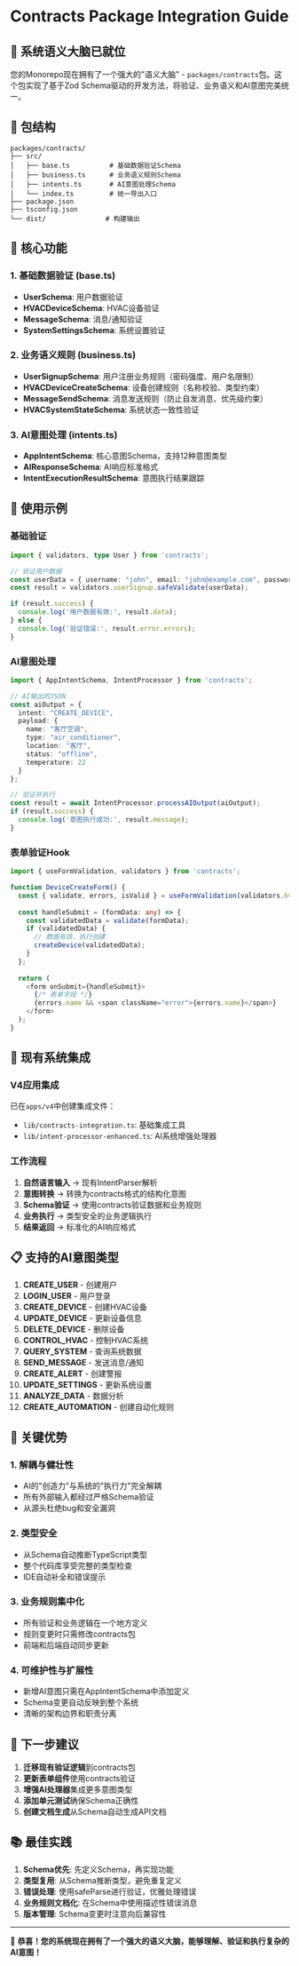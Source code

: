 # Contracts Package Integration Guide

## 🧠 系统语义大脑已就位

您的Monorepo现在拥有了一个强大的"语义大脑" - `packages/contracts`包。这个包实现了基于Zod Schema驱动的开发方法，将验证、业务语义和AI意图完美统一。

## 📁 包结构

```
packages/contracts/
├── src/
│   ├── base.ts          # 基础数据验证Schema
│   ├── business.ts      # 业务语义规则Schema  
│   ├── intents.ts       # AI意图处理Schema
│   └── index.ts         # 统一导出入口
├── package.json
├── tsconfig.json
└── dist/               # 构建输出
```

## 🔧 核心功能

### 1. 基础数据验证 (base.ts)
- **UserSchema**: 用户数据验证
- **HVACDeviceSchema**: HVAC设备验证  
- **MessageSchema**: 消息/通知验证
- **SystemSettingsSchema**: 系统设置验证

### 2. 业务语义规则 (business.ts)
- **UserSignupSchema**: 用户注册业务规则（密码强度、用户名限制）
- **HVACDeviceCreateSchema**: 设备创建规则（名称校验、类型约束）
- **MessageSendSchema**: 消息发送规则（防止自发消息、优先级约束）
- **HVACSystemStateSchema**: 系统状态一致性验证

### 3. AI意图处理 (intents.ts)
- **AppIntentSchema**: 核心意图Schema，支持12种意图类型
- **AIResponseSchema**: AI响应标准格式
- **IntentExecutionResultSchema**: 意图执行结果跟踪

## 🚀 使用示例

### 基础验证
```typescript
import { validators, type User } from 'contracts';

// 验证用户数据
const userData = { username: "john", email: "john@example.com", password: "MyPass123" };
const result = validators.userSignup.safeValidate(userData);

if (result.success) {
  console.log('用户数据有效:', result.data);
} else {
  console.log('验证错误:', result.error.errors);
}
```

### AI意图处理
```typescript
import { AppIntentSchema, IntentProcessor } from 'contracts';

// AI输出的JSON
const aiOutput = {
  intent: "CREATE_DEVICE",
  payload: {
    name: "客厅空调",
    type: "air_conditioner", 
    location: "客厅",
    status: "offline",
    temperature: 22
  }
};

// 验证并执行
const result = await IntentProcessor.processAIOutput(aiOutput);
if (result.success) {
  console.log('意图执行成功:', result.message);
}
```

### 表单验证Hook
```typescript
import { useFormValidation, validators } from 'contracts';

function DeviceCreateForm() {
  const { validate, errors, isValid } = useFormValidation(validators.hvacDeviceCreate.safeValidate);
  
  const handleSubmit = (formData: any) => {
    const validatedData = validate(formData);
    if (validatedData) {
      // 数据有效，执行创建
      createDevice(validatedData);
    }
  };
  
  return (
    <form onSubmit={handleSubmit}>
      {/* 表单字段 */}
      {errors.name && <span className="error">{errors.name}</span>}
    </form>
  );
}
```

## 🔗 现有系统集成

### V4应用集成
已在`apps/v4`中创建集成文件：
- `lib/contracts-integration.ts`: 基础集成工具
- `lib/intent-processor-enhanced.ts`: AI系统增强处理器

### 工作流程
1. **自然语言输入** → 现有IntentParser解析
2. **意图转换** → 转换为contracts格式的结构化意图
3. **Schema验证** → 使用contracts验证数据和业务规则
4. **业务执行** → 类型安全的业务逻辑执行
5. **结果返回** → 标准化的AI响应格式

## 📋 支持的AI意图类型

1. **CREATE_USER** - 创建用户
2. **LOGIN_USER** - 用户登录
3. **CREATE_DEVICE** - 创建HVAC设备
4. **UPDATE_DEVICE** - 更新设备信息
5. **DELETE_DEVICE** - 删除设备
6. **CONTROL_HVAC** - 控制HVAC系统
7. **QUERY_SYSTEM** - 查询系统数据
8. **SEND_MESSAGE** - 发送消息/通知
9. **CREATE_ALERT** - 创建警报
10. **UPDATE_SETTINGS** - 更新系统设置
11. **ANALYZE_DATA** - 数据分析
12. **CREATE_AUTOMATION** - 创建自动化规则

## 🎯 关键优势

### 1. 解耦与健壮性
- AI的"创造力"与系统的"执行力"完全解耦
- 所有外部输入都经过严格Schema验证
- 从源头杜绝bug和安全漏洞

### 2. 类型安全
- 从Schema自动推断TypeScript类型
- 整个代码库享受完整的类型检查
- IDE自动补全和错误提示

### 3. 业务规则集中化
- 所有验证和业务逻辑在一个地方定义
- 规则变更时只需修改contracts包
- 前端和后端自动同步更新

### 4. 可维护性与扩展性
- 新增AI意图只需在AppIntentSchema中添加定义
- Schema变更自动反映到整个系统
- 清晰的架构边界和职责分离

## 🔄 下一步建议

1. **迁移现有验证逻辑**到contracts包
2. **更新表单组件**使用contracts验证
3. **增强AI处理器**集成更多意图类型
4. **添加单元测试**确保Schema正确性
5. **创建文档生成**从Schema自动生成API文档

## 📚 最佳实践

1. **Schema优先**: 先定义Schema，再实现功能
2. **类型复用**: 从Schema推断类型，避免重复定义
3. **错误处理**: 使用safeParse进行验证，优雅处理错误
4. **业务规则文档化**: 在Schema中使用描述性错误消息
5. **版本管理**: Schema变更时注意向后兼容性

---

🎉 **恭喜！您的系统现在拥有了一个强大的语义大脑，能够理解、验证和执行复杂的AI意图！**